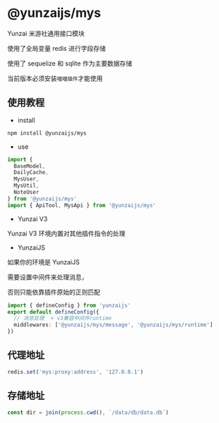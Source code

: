 # @yunzaijs/mys

Yunzai 米游社通用接口模块

使用了全局变量 redis 进行字段存储

使用了 sequelize 和 sqlite 作为主要数据存储

当前版本必须安装`喵喵插件`才能使用

## 使用教程

- install

```sh
npm install @yunzaijs/mys
```

- use

```ts
import {
  BaseModel,
  DailyCache,
  MysUser,
  MysUtil,
  NoteUser
} from '@yunzaijs/mys'
import { ApiTool, MysApi } from '@yunzaijs/mys'
```

- Yunzai V3

Yunzai V3 环境内置对其他插件指令的处理

- YunzaiJS

如果你的环境是 YunzaiJS

需要设置中间件来处理消息，

否则只能依靠插件原始的正则匹配

```ts
import { defineConfig } from 'yunzaijs'
export default defineConfig({
  // 消息处理  + v3兼容中间件runtime
  middlewares: ['@yunzaijs/mys/message', '@yunzaijs/mys/runtime']
})
```

## 代理地址

```ts
redis.set('mys:proxy:address', '127.0.0.1')
```

## 存储地址

```ts
const dir = join(process.cwd(), `/data/db/data.db`)
```
